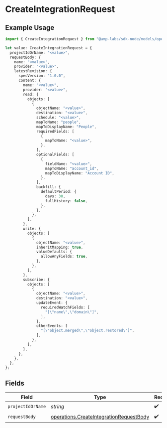 # CreateIntegrationRequest

## Example Usage

```typescript
import { CreateIntegrationRequest } from "@amp-labs/sdk-node/models/operations";

let value: CreateIntegrationRequest = {
  projectIdOrName: "<value>",
  requestBody: {
    name: "<value>",
    provider: "<value>",
    latestRevision: {
      specVersion: "1.0.0",
      content: {
        name: "<value>",
        provider: "<value>",
        read: {
          objects: [
            {
              objectName: "<value>",
              destination: "<value>",
              schedule: "<value>",
              mapToName: "people",
              mapToDisplayName: "People",
              requiredFields: [
                {
                  mapToName: "<value>",
                },
              ],
              optionalFields: [
                {
                  fieldName: "<value>",
                  mapToName: "account_id",
                  mapToDisplayName: "Account ID",
                },
              ],
              backfill: {
                defaultPeriod: {
                  days: 30,
                  fullHistory: false,
                },
              },
            },
          ],
        },
        write: {
          objects: [
            {
              objectName: "<value>",
              inheritMapping: true,
              valueDefaults: {
                allowAnyFields: true,
              },
            },
          ],
        },
        subscribe: {
          objects: [
            {
              objectName: "<value>",
              destination: "<value>",
              updateEvent: {
                requiredWatchFields: [
                  "[\"name\",\"domain\"]",
                ],
              },
              otherEvents: [
                "[\"object.merged\",\"object.restored\"]",
              ],
            },
          ],
        },
      },
    },
  },
};
```

## Fields

| Field                                                                                              | Type                                                                                               | Required                                                                                           | Description                                                                                        |
| -------------------------------------------------------------------------------------------------- | -------------------------------------------------------------------------------------------------- | -------------------------------------------------------------------------------------------------- | -------------------------------------------------------------------------------------------------- |
| `projectIdOrName`                                                                                  | *string*                                                                                           | :heavy_check_mark:                                                                                 | N/A                                                                                                |
| `requestBody`                                                                                      | [operations.CreateIntegrationRequestBody](../../models/operations/createintegrationrequestbody.md) | :heavy_check_mark:                                                                                 | N/A                                                                                                |